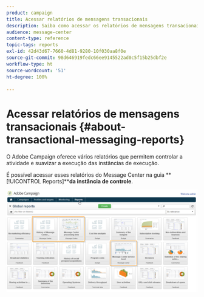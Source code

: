 ```yaml
---
product: campaign
title: Acessar relatórios de mensagens transacionais
description: Saiba como acessar os relatórios de mensagens transacionais do Adobe Campaign Classic.
audience: message-center
content-type: reference
topic-tags: reports
exl-id: 42d43d67-7660-4d81-9280-10f030aa8f0e
source-git-commit: 98d646919fedc66ee9145522ad0c5f15b25dbf2e
workflow-type: ht
source-wordcount: '51'
ht-degree: 100%

---
```


# Acessar relatórios de mensagens transacionais {#about-transactional-messaging-reports}

O Adobe Campaign oferece vários relatórios que permitem controlar a atividade e suavizar a execução das instâncias de execução.

É possível acessar esses relatórios do Message Center na guia **[!UICONTROL Reports]****da instância de controle**.

![](assets/messagecenter_reporting_002.png)

